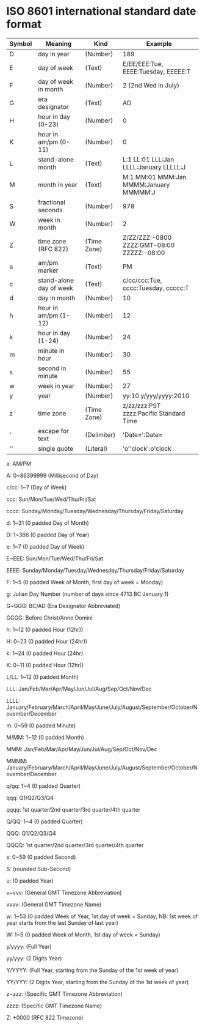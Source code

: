 
# ISO 8601 international standard date format

|Symbol|Meaning|Kind|Example|
|------|-------|----|-------|
|D|day in year|(Number)|189|
|E|day of week|(Text)|E/EE/EEE:Tue, EEEE:Tuesday, EEEEE:T|
|F|day of week in month|(Number)|2 (2nd Wed in July)|
|G|era designator|(Text)|AD|
|H|hour in day (0-23)|(Number)|0|
|K|hour in am/pm (0-11)|(Number)|0|
|L|stand-alone month|(Text)|L:1 LL:01 LLL:Jan LLLL:January LLLLL:J|
|M|month in year|(Text)|M:1 MM:01 MMM:Jan MMMM:January MMMMM:J|
|S|fractional seconds|(Number)|978|
|W|week in month|(Number)|2|
|Z|time zone (RFC 822)|(Time Zone)|Z/ZZ/ZZZ:-0800 ZZZZ:GMT-08:00 ZZZZZ:-08:00|
|a|am/pm marker|(Text)|PM|
|c|stand-alone day of week|(Text)|c/cc/ccc:Tue, cccc:Tuesday, ccccc:T|
|d|day in month|(Number)|10|
|h|hour in am/pm (1-12)|(Number)|12|
|k|hour in day (1-24)|(Number)|24|
|m|minute in hour|(Number)|30|
|s|second in minute|(Number)|55|
|w|week in year|(Number)|27|
|y|year|(Number)|yy:10 y/yyy/yyyy:2010|
|z|time zone|(Time Zone)|z/zz/zzz:PST zzzz:Pacific Standard Time|
|'|escape for text|(Delimiter)|'Date=':Date=|
|''|single quote|(Literal)|'o''clock':o'clock|



a: AM/PM

A: 0~86399999 (Millisecond of Day)

c/cc: 1~7 (Day of Week)

ccc: Sun/Mon/Tue/Wed/Thu/Fri/Sat

cccc: Sunday/Monday/Tuesday/Wednesday/Thursday/Friday/Saturday

d: 1~31 (0 padded Day of Month)

D: 1~366 (0 padded Day of Year)

e: 1~7 (0 padded Day of Week)

E~EEE: Sun/Mon/Tue/Wed/Thu/Fri/Sat

EEEE: Sunday/Monday/Tuesday/Wednesday/Thursday/Friday/Saturday

F: 1~5 (0 padded Week of Month, first day of week = Monday)

g: Julian Day Number (number of days since 4713 BC January 1)

G~GGG: BC/AD (Era Designator Abbreviated)

GGGG: Before Christ/Anno Domini

h: 1~12 (0 padded Hour (12hr))

H: 0~23 (0 padded Hour (24hr))

k: 1~24 (0 padded Hour (24hr)

K: 0~11 (0 padded Hour (12hr))

L/LL: 1~12 (0 padded Month)

LLL: Jan/Feb/Mar/Apr/May/Jun/Jul/Aug/Sep/Oct/Nov/Dec

LLLL: January/February/March/April/May/June/July/August/September/October/November/December

m: 0~59 (0 padded Minute)

M/MM: 1~12 (0 padded Month)

MMM: Jan/Feb/Mar/Apr/May/Jun/Jul/Aug/Sep/Oct/Nov/Dec

MMMM: January/February/March/April/May/June/July/August/September/October/November/December

q/qq: 1~4 (0 padded Quarter)

qqq: Q1/Q2/Q3/Q4

qqqq: 1st quarter/2nd quarter/3rd quarter/4th quarter

Q/QQ: 1~4 (0 padded Quarter)

QQQ: Q1/Q2/Q3/Q4

QQQQ: 1st quarter/2nd quarter/3rd quarter/4th quarter

s: 0~59 (0 padded Second)

S: (rounded Sub-Second)

u: (0 padded Year)

v~vvv: (General GMT Timezone Abbreviation)

vvvv: (General GMT Timezone Name)

w: 1~53 (0 padded Week of Year, 1st day of week = Sunday, NB: 1st week of year starts from the last Sunday of last year)

W: 1~5 (0 padded Week of Month, 1st day of week = Sunday)

y/yyyy: (Full Year)

yy/yyy: (2 Digits Year)

Y/YYYY: (Full Year, starting from the Sunday of the 1st week of year)

YY/YYY: (2 Digits Year, starting from the Sunday of the 1st week of year)

z~zzz: (Specific GMT Timezone Abbreviation)

zzzz: (Specific GMT Timezone Name)

Z: +0000 (RFC 822 Timezone)

